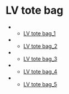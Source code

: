 # LV tote bag
* * [LV tote bag_1](./LV%20tote%20bag_1.md) 
* * [LV tote bag_2](./LV%20tote%20bag_2.md) 
* * [LV tote bag_3](./LV%20tote%20bag_3.md) 
* * [LV tote bag_4](./LV%20tote%20bag_4.md) 
* * [LV tote bag_5](./LV%20tote%20bag_5.md) 
